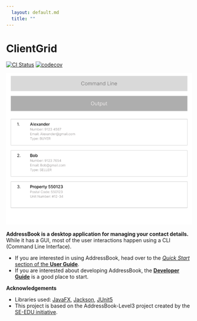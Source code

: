 ```yaml
---
  layout: default.md
  title: ""
---
```


# ClientGrid

[![CI Status](https://github.com/AY2425S1-CS2103T-T16-2/tp/workflows/Java%20CI/badge.svg)](https://github.com/AY2425S1-CS2103T-T16-2/tp/actions)
[![codecov](https://codecov.io/gh/AY2425S1-CS2103T-T16-2/tp/branch/master/graph/badge.svg)](https://codecov.io/gh/AY2425S1-CS2103T-T16-2/tp)

![Ui](images/Ui.png)

**AddressBook is a desktop application for managing your contact details.** While it has a GUI, most of the user interactions happen using a CLI (Command Line Interface).

* If you are interested in using AddressBook, head over to the [_Quick Start_ section of the **User Guide**](UserGuide.html#quick-start).
* If you are interested about developing AddressBook, the [**Developer Guide**](DeveloperGuide.html) is a good place to start.


**Acknowledgements**

* Libraries used: [JavaFX](https://openjfx.io/), [Jackson](https://github.com/FasterXML/jackson), [JUnit5](https://github.com/junit-team/junit5)
* This project is based on the AddressBook-Level3 project created by the [SE-EDU initiative](https://se-education.org).
